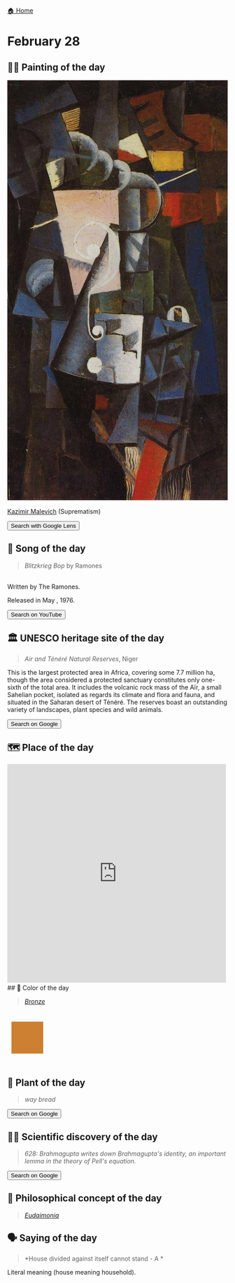 
[🏠 Home](../../index.md)

# February 28

## 🧑‍🎨 Painting of the day

<img width="600" src="../img/Kazimir_Malevich_7.jpg">

[Kazimir Malevich](http://en.wikipedia.org/wiki/Kazimir_Malevich) (Suprematism)

<button class="btn btn-success"
onclick=" window.open('https://lens.google.com/uploadbyurl?url=https://iretes.github.io/one-a-day/data/img/Kazimir_Malevich_7.jpg','_blank')">
Search with Google Lens
</button>

## 🎼 Song of the day

> *Blitzkrieg Bop*
by Ramones

<br />Written by The Ramones.

Released in May , 1976.

<button class="btn btn-success"
onclick=" window.open('http://www.youtube.com/search?q=Blitzkrieg Bop by Ramones','_blank')">
Search on YouTube
</button>

## 🏛️ UNESCO heritage site of the day

> *Air and Ténéré Natural Reserves*, Niger

<p>This is the largest protected area in Africa, covering some 7.7 million ha, though the area considered a protected sanctuary constitutes only one-sixth of the total area. It includes the volcanic rock mass of the Aïr, a small Sahelian pocket, isolated as regards its climate and flora and fauna, and situated in the Saharan desert of Ténéré. The reserves boast an outstanding variety of landscapes, plant species and wild animals.</p>

<button class="btn btn-success"
onclick=" window.open('http://www.google.com/search?q=Air and Ténéré Natural Reserves','_blank')">
Search on Google
</button>

## 🗺️ Place of the day

<iframe
src="https://www.mapcrunch.com"
name="mapcrunch"
width="500"
height="500"
allowTransparency="true"
scrolling="no"
frameborder="0"
>
</iframe>
## 🎨 Color of the day

> *[Bronze](https://en.wikipedia.org/wiki/Bronze_(color))*

<div style="color:#CD7F32; font-size: 100px;">&#9632;</div>

## 🌿 Plant of the day

> *way bread*

<button class="btn btn-success"
onclick=" window.open('http://www.google.com/search?q=way bread','_blank')">
Search on Google
</button>

## 🧑‍🔬 Scientific discovery of the day

> *628: Brahmagupta writes down Brahmagupta's identity, an important lemma in the theory of Pell's equation.*

<button class="btn btn-success"
onclick=" window.open('http://www.google.com/search?q=628: Brahmagupta writes down Brahmagupta s identity, an important lemma in the theory of Pell s equation.','_blank')">
Search on Google
</button>

## 💭 Philosophical concept of the day

> *[Eudaimonia](https://en.wikipedia.org/wiki/Eudaimonia)*

## 🗣️ Saying of the day

> *House divided against itself cannot stand - A *

Literal meaning (house meaning household).
